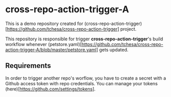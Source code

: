 # cross-repo-action-trigger-A

This is a demo repository created for (cross-repo-action-trigger)[https://github.com/tchesa/cross-repo-action-trigger] project.

This repository is responsible for trigger **cross-repo-action-trigger**'s build workflow whenever (petstore.yaml)[https://github.com/tchesa/cross-repo-action-trigger-A/blob/master/petstore.yaml] gets updated.

## Requirements

In order to trigger another repo's worflow, you have to create a secret with a Github access token with repo credentials. You can manage your tokens (here)[https://github.com/settings/tokens].
